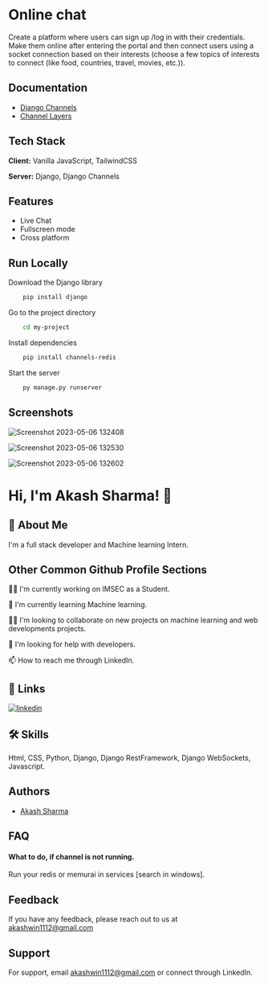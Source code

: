 
# Online chat

Create a platform where users can sign up /log in with their credentials. Make
them online after entering the portal and then connect users using a socket connection based
on their interests (choose a few topics of interests to connect (like food, countries, travel, movies, etc.)).


## Documentation

 - [Django Channels](https://channels.readthedocs.io/en/stable/)
 - [Channel Layers](https://channels.readthedocs.io/en/stable/topics/channel_layers.html)


## Tech Stack

**Client:** Vanilla JavaScript, TailwindCSS

**Server:** Django, Django Channels


## Features

- Live Chat
- Fullscreen mode
- Cross platform


## Run Locally

Download the Django library

```bash
    pip install django
```

Go to the project directory

```bash
    cd my-project
```

Install dependencies

```bash
    pip install channels-redis
```

Start the server

```bash
    py manage.py runserver
```


## Screenshots

![Screenshot 2023-05-06 132408](https://user-images.githubusercontent.com/101062599/236611394-17628c78-f6cc-4044-8a8d-b83d3edeffe8.png)

![Screenshot 2023-05-06 132530](https://user-images.githubusercontent.com/101062599/236611401-ae8452ca-d097-44cd-b4c0-524acfa860ce.png)

![Screenshot 2023-05-06 132602](https://user-images.githubusercontent.com/101062599/236611400-481b0ca0-945b-46cf-9316-3b97b328252a.png)




# Hi, I'm Akash Sharma! 👋
## 🚀 About Me
I'm a full stack developer and Machine learning Intern.
## Other Common Github Profile Sections
👩‍💻 I'm currently working on IMSEC as a Student.

🧠 I'm currently learning Machine learning.

👯‍♀️ I'm looking to collaborate on new projects on machine learning and 
web developments projects.

🤔 I'm looking for help with developers.

📫 How to reach me through LinkedIn.
## 🔗 Links
[![linkedin](https://img.shields.io/badge/linkedin-0A66C2?style=for-the-badge&logo=linkedin&logoColor=white)](https://www.linkedin.com/in/akash--sharma/)



## 🛠 Skills
Html, CSS, Python, Django, Django RestFramework, Django WebSockets, Javascript.


## Authors

- [Akash Sharma](https://github.com/AkashCodz)


## FAQ

#### What to do, if channel is not running.

Run your redis or memurai in services [search in windows].


## Feedback

If you have any feedback, please reach out to us at akashwin1112@gmail.com
## Support

For support, email akashwin1112@gmail.com or connect through LinkedIn.
